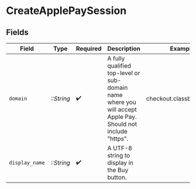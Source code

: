 # CreateApplePaySession


## Fields

| Field                                                                                                       | Type                                                                                                        | Required                                                                                                    | Description                                                                                                 | Example                                                                                                     |
| ----------------------------------------------------------------------------------------------------------- | ----------------------------------------------------------------------------------------------------------- | ----------------------------------------------------------------------------------------------------------- | ----------------------------------------------------------------------------------------------------------- | ----------------------------------------------------------------------------------------------------------- |
| `domain`                                                                                                    | *::String*                                                                                                  | :heavy_check_mark:                                                                                          | A fully qualified top-level or sub-domain name where you will accept Apple Pay. Should not include "https". | checkout.classbooker.dev                                                                                    |
| `display_name`                                                                                              | *::String*                                                                                                  | :heavy_check_mark:                                                                                          | A UTF-8 string to display in the Buy button.                                                                |                                                                                                             |